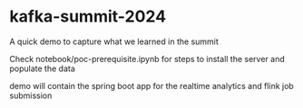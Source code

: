 # kafka-summit-2024

A quick demo to capture what we learned in the summit

Check notebook/poc-prerequisite.ipynb for steps to install the server and populate the data

demo will contain the spring boot app for the realtime analytics and flink job submission

